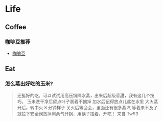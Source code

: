 # Life

## Coffee

### 咖啡豆推荐

- [咖啡豆](https://glaze-phosphorus-a53.notion.site/45bd5106003c47f9bd24bb9a607e80c9?v=71242ee64f9b470781222c49b7039df0)

## Eat

### 怎么蒸出好吃的玉米? 
> 还挺好的吃，可以试试用高压锅隔水蒸，出来后超级香甜，我有这几个技巧。
玉米洗干净后留点叶子裹着不摘掉
加水后记得放点儿盐在水里
大火蒸开后，转中火 8 分钟样子
关火后等会会，里面还有很多蒸汽
等着来不及了就拉下安全阀放掉剩余气开锅，用筷子插着，开吃！
来自 Tw93
